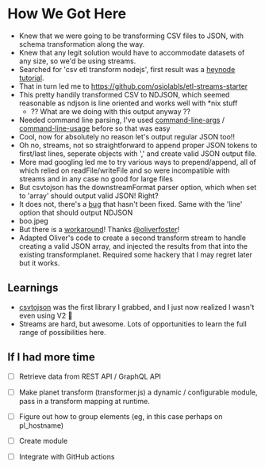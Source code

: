 # How We Got Here
 - Knew that we were going to be transforming CSV files to JSON, with schema transformation along the way.
 - Knew that any legit solution would have to accommodate datasets of any size, so we'd be using streams.
 - Searched for 'csv etl transform nodejs', first result was a [heynode tutorial](https://heynode.com/tutorial/use-streams-extract-transform-and-load-csv-data/).
 - That in turn led me to https://github.com/osiolabls/etl-streams-starter
 - This pretty handily transformed CSV to NDJSON, which seemed reasonable as ndjson is line oriented and works well with *nix stuff
   - ?? What are we doing with this output anyway ?? 
 - Needed command line parsing, I've used [command-line-args](https://www.npmjs.com/package/command-line-args) / [command-line-usage](https://www.npmjs.com/package/command-line-usage) before so that was easy
 - Cool, now for absolutely no reason let's output regular JSON too!!
 - Oh no, streams, not so straightforward to append proper JSON tokens to first/last lines, seperate objects with ',' and create valid JSON output file.
 - More mad googling led me to try various ways to prepend/append, all of which relied on readFile/writeFile and so were incompatible with streams and in any case no good for large files
 - But csvtojson has the downstreamFormat parser option, which when set to 'array' should output valid JSON!  Right?
 - It does not, there's a [bug](https://github.com/Keyang/node-csvtojson/issues/333#) that hasn't been fixed.  Same with the 'line' option that should output NDJSON
 - boo.jpeg
 - But there is a [workaround](https://github.com/Keyang/node-csvtojson/issues/333#issuecomment-561096867)!  Thanks [@oliverfoster](https://github.com/oliverfoster)!
 - Adapted Oliver's code to create a second transform stream to handle creating a valid JSON array, and injected the results from that into the existing transformplanet.  Required some hackery that I may regret later but it works.

## Learnings
 - [csvtojson](https://github.com/Keyang/node-csvtojson/blob/master/docs/csvtojson-v2.md) was the first library I grabbed, and I just now realized I wasn't even using V2 🤦
 - Streams are hard, but awesome.  Lots of opportunities to learn the full range of possibilities here.  

## If I had more time  

- [ ] Retrieve data from REST API / GraphQL API
- [ ] Make planet transform (transformer.js) a dynamic / configurable module, pass in a transform mapping at runtime.  
- [ ] Figure out how to group elements (eg, in this case perhaps on pl_hostname)
- [ ] Create module
- [ ] Integrate with GitHub actions

